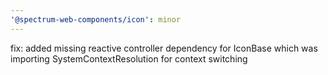 ```yaml
---
'@spectrum-web-components/icon': minor
---
```


fix: added missing reactive controller dependency for IconBase which was importing SystemContextResolution for context switching
